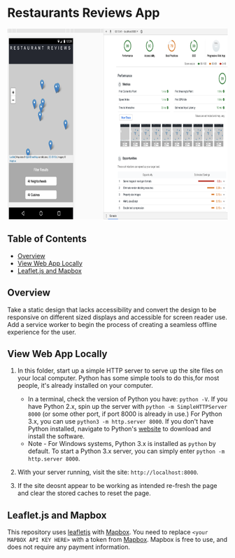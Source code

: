 # Restaurants Reviews App

<img src="https://github.com/H-R-Design/Udacity-FEND-Restaurant-Reviews-App/blob/gh-pages/RRA.png" alt="drawing" width="800" height= "436"/>

## Table of Contents

- [Overview](#Overview)
- [View Web App Locally](#View-Web-App-Locally)
- [Leaflet.js and Mapbox](#Leaflet.js-and-Mapboxy)

## Overview
Take a static design that lacks accessibility and convert the design to be responsive on different sized displays and accessible for screen reader use. Add a service worker to begin the process of creating a seamless offline experience for the user.

## View Web App Locally

1. In this folder, start up a simple HTTP server to serve up the site files on your local computer. Python has some simple tools to do this,for most people, it's already installed on your computer.

    * In a terminal, check the version of Python you have: `python -V`. If you have Python 2.x, spin up the server with `python -m SimpleHTTPServer 8000` (or some other port, if port 8000 is already in use.) For Python 3.x, you can use `python3 -m http.server 8000`. If you don't have Python installed, navigate to Python's [website](https://www.python.org/) to download and install the software.
   * Note -  For Windows systems, Python 3.x is installed as `python` by default. To start a Python 3.x server, you can simply enter `python -m http.server 8000`.

2. With your server running, visit the site: `http://localhost:8000`.
3. If the site deosnt appear to be working as intended re-fresh the page and clear the stored caches to reset the page. 

## Leaflet.js and Mapbox

This repository uses [leafletjs](https://leafletjs.com/) with [Mapbox](https://www.mapbox.com/). You need to replace `<your MAPBOX API KEY HERE>` with a token from [Mapbox](https://www.mapbox.com/). Mapbox is free to use, and does not require any payment information.
